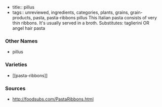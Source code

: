 - title:: pillus
- tags:: unreviewed, ingredients, categories, plants, grains, grain-products, pasta, pasta-ribbons
pillus This Italian pasta consists of very thin ribbons. It's usually served in a broth. Substitutes: taglierini OR angel hair pasta

### Other Names

* pillus

### Varieties

* [[pasta-ribbons]]

### Sources
* http://foodsubs.com/PastaRibbons.html
